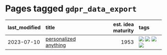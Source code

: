 # Pages tagged `gdpr_data_export`

|last_modified|title|est. idea maturity|tags
|:---|:---|---:|:---|
|2023-07-10|[personalized anything](../personalized_anything.md)|1953|[![](https://img.shields.io/badge/tag-gdpr_data_export-496a1)](../tags/gdpr_data_export.md) [![](https://img.shields.io/badge/tag-llm-683f3)](../tags/llm.md) [![](https://img.shields.io/badge/tag-personalization-96bcc)](../tags/personalization.md) [![](https://img.shields.io/badge/tag-productivity-77485f)](../tags/productivity.md)|